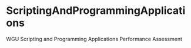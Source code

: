 # ScriptingAndProgrammingApplications
WGU Scripting and Programming Applications Performance Assessment
